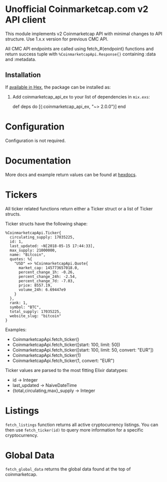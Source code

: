 # Unofficial Coinmarketcap.com v2 API client

This module implements v2 Coinmarketcap API with minimal changes to API structure. Use 1.x.x version for previous CMC API.

All CMC API endpoints are called using fetch_#{endpoint} functions and return success tuple with `%CoinmarketcapApi.Response{}` containing :data and :metadata.

## Installation

If [available in Hex](https://hex.pm/coinmarketcap_api_ex), the package can be installed as:

  1. Add coinmarketcap_api_ex to your list of dependencies in `mix.exs`:

        def deps do
          [{:coinmarketcap_api_ex, "~> 2.0.0"}]
        end

# Configuration

Configuration is not required.

# Documentation

More docs and example return values can be found at [hexdocs](https://hexdocs.pm/coinmarketcap_api/2.0.0/CoinmarketcapApi.html).

# Tickers

All ticker related functions return either a Ticker struct or a list of Ticker structs.

Ticker structs have the following shape:


```
%CoinmarketcapApi.Ticker{
  circulating_supply: 17035225,
  id: 1,
  last_updated: ~N[2018-05-15 17:44:33],
  max_supply: 21000000,
  name: "Bitcoin",
  quotes: %{
    "USD" => %CoinmarketcapApi.Quote{
      market_cap: 145773657018.0,
      percent_change_1h: -0.26,
      percent_change_24h: -2.54,
      percent_change_7d: -7.03,
      price: 8557.19,
      volume_24h: 6.69447e9
    }
  },
  rank: 1,
  symbol: "BTC",
  total_supply: 17035225,
  website_slug: "bitcoin"
}
```

Examples:

* CoinmarketcapApi.fetch_ticker()
* CoinmarketcapApi.fetch_ticker([start: 100, limit: 50])
* CoinmarketcapApi.fetch_ticker([start: 100, limit: 50, convert: "EUR"])
* CoinmarketcapApi.fetch_ticker(1)
* CoinmarketcapApi.fetch_ticker(1, convert: "EUR")

Ticker values are parsed to the most fitting Elixir datatypes:

* id -> Integer
* last_updated -> NaiveDateTime
* {total,circulating,max}_supply -> Integer

# Listings

`fetch_listings` function returns all active cryptocurrency listings. You can then use `fetch_ticker(id)` to query more information for a specific cryptocurrency.

# Global Data

`fetch_global_data` returns the global data found at the top of coinmarketcap.
